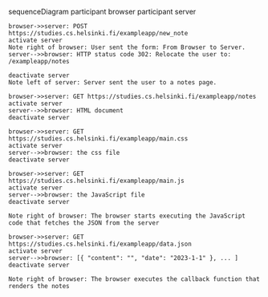 sequenceDiagram
participant browser
participant server

    browser->>server: POST https://studies.cs.helsinki.fi/exampleapp/new_note
    activate server
    Note right of browser: User sent the form: From Browser to Server.
    server-->>browser: HTTP status code 302: Relocate the user to: /exampleapp/notes

    deactivate server
    Note left of server: Server sent the user to a notes page.

    browser->>server: GET https://studies.cs.helsinki.fi/exampleapp/notes
    activate server
    server-->>browser: HTML document
    deactivate server

    browser->>server: GET https://studies.cs.helsinki.fi/exampleapp/main.css
    activate server
    server-->>browser: the css file
    deactivate server

    browser->>server: GET https://studies.cs.helsinki.fi/exampleapp/main.js
    activate server
    server-->>browser: the JavaScript file
    deactivate server

    Note right of browser: The browser starts executing the JavaScript code that fetches the JSON from the server

    browser->>server: GET https://studies.cs.helsinki.fi/exampleapp/data.json
    activate server
    server-->>browser: [{ "content": "", "date": "2023-1-1" }, ... ]
    deactivate server

    Note right of browser: The browser executes the callback function that renders the notes
